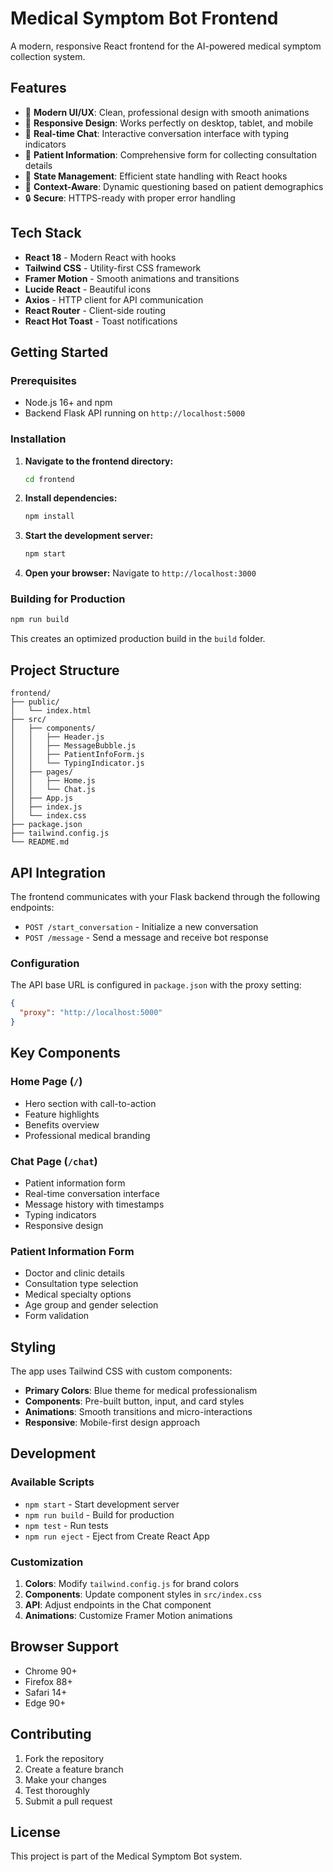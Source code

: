 # Medical Symptom Bot Frontend

A modern, responsive React frontend for the AI-powered medical symptom collection system.

## Features

- 🎨 **Modern UI/UX**: Clean, professional design with smooth animations
- 📱 **Responsive Design**: Works perfectly on desktop, tablet, and mobile
- 💬 **Real-time Chat**: Interactive conversation interface with typing indicators
- 🏥 **Patient Information**: Comprehensive form for collecting consultation details
- 🔄 **State Management**: Efficient state handling with React hooks
- 🎯 **Context-Aware**: Dynamic questioning based on patient demographics
- 🔒 **Secure**: HTTPS-ready with proper error handling

## Tech Stack

- **React 18** - Modern React with hooks
- **Tailwind CSS** - Utility-first CSS framework
- **Framer Motion** - Smooth animations and transitions
- **Lucide React** - Beautiful icons
- **Axios** - HTTP client for API communication
- **React Router** - Client-side routing
- **React Hot Toast** - Toast notifications

## Getting Started

### Prerequisites

- Node.js 16+ and npm
- Backend Flask API running on `http://localhost:5000`

### Installation

1. **Navigate to the frontend directory:**
   ```bash
   cd frontend
   ```

2. **Install dependencies:**
   ```bash
   npm install
   ```

3. **Start the development server:**
   ```bash
   npm start
   ```

4. **Open your browser:**
   Navigate to `http://localhost:3000`

### Building for Production

```bash
npm run build
```

This creates an optimized production build in the `build` folder.

## Project Structure

```
frontend/
├── public/
│   └── index.html
├── src/
│   ├── components/
│   │   ├── Header.js
│   │   ├── MessageBubble.js
│   │   ├── PatientInfoForm.js
│   │   └── TypingIndicator.js
│   ├── pages/
│   │   ├── Home.js
│   │   └── Chat.js
│   ├── App.js
│   ├── index.js
│   └── index.css
├── package.json
├── tailwind.config.js
└── README.md
```

## API Integration

The frontend communicates with your Flask backend through the following endpoints:

- `POST /start_conversation` - Initialize a new conversation
- `POST /message` - Send a message and receive bot response

### Configuration

The API base URL is configured in `package.json` with the proxy setting:
```json
{
  "proxy": "http://localhost:5000"
}
```

## Key Components

### Home Page (`/`)
- Hero section with call-to-action
- Feature highlights
- Benefits overview
- Professional medical branding

### Chat Page (`/chat`)
- Patient information form
- Real-time conversation interface
- Message history with timestamps
- Typing indicators
- Responsive design

### Patient Information Form
- Doctor and clinic details
- Consultation type selection
- Medical specialty options
- Age group and gender selection
- Form validation

## Styling

The app uses Tailwind CSS with custom components:

- **Primary Colors**: Blue theme for medical professionalism
- **Components**: Pre-built button, input, and card styles
- **Animations**: Smooth transitions and micro-interactions
- **Responsive**: Mobile-first design approach

## Development

### Available Scripts

- `npm start` - Start development server
- `npm run build` - Build for production
- `npm test` - Run tests
- `npm run eject` - Eject from Create React App

### Customization

1. **Colors**: Modify `tailwind.config.js` for brand colors
2. **Components**: Update component styles in `src/index.css`
3. **API**: Adjust endpoints in the Chat component
4. **Animations**: Customize Framer Motion animations

## Browser Support

- Chrome 90+
- Firefox 88+
- Safari 14+
- Edge 90+

## Contributing

1. Fork the repository
2. Create a feature branch
3. Make your changes
4. Test thoroughly
5. Submit a pull request

## License

This project is part of the Medical Symptom Bot system. 